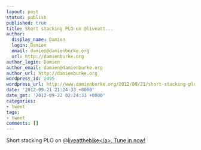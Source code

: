 ```yaml
---
layout: post
status: publish
published: true
title: Short stacking PLO on @liveatt...
author:
  display_name: Damien
  login: Damien
  email: damien@damienburke.org
  url: http://damienburke.org
author_login: Damien
author_email: damien@damienburke.org
author_url: http://damienburke.org
wordpress_id: 2495
wordpress_url: http://www.damienburke.org/2012/09/21/short-stacking-plo-on-liveatt/
date: '2012-09-21 21:24:33 +0000'
date_gmt: '2012-09-22 02:24:33 +0000'
categories:
- tweet
tags:
- tweet
comments: []
---
```

<p>Short stacking PLO on @<a href="http:&#47;&#47;twitter.com&#47;liveatthebike" class="aktt_username">liveatthebike<&#47;a>. Tune in now!</p>
